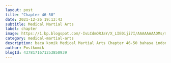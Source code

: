```yaml
---
layout: post 
title: "Chapter 46-50"
date: 2021-12-26 19:13:43
subtitle: Medical Martial Arts
label: chapter
image: https://1.bp.blogspot.com/-IvLCdmORJaY/X_LIE0iji7I/AAAAAAAAOMs/my-ksfNuVoMy9gdwIt18iT8_Bjpc32ldwCLcBGAsYHQ/s72-c/cover-Medical-Martial-Arts.jpg
category: medical-martial-arts
description: baca komik Medical Martial Arts Chapter 46-50 bahasa indonesia 
author: Postkomik
blogId: 4378171671253850939
---
```

